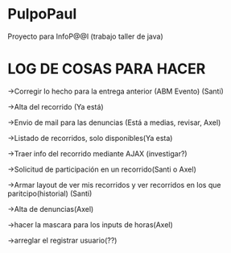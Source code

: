PulpoPaul
=========
Proyecto para InfoP@@l (trabajo taller de java)


LOG DE COSAS PARA HACER
=======================
->Corregir lo hecho para la entrega anterior (ABM Evento) (Santi)

->Alta del recorrido (Ya está)

->Envio de mail para las denuncias (Está a medias, revisar, Axel)

->Listado de recorridos, solo disponibles(Ya esta)

->Traer info del recorrido mediante AJAX (investigar?)

->Solicitud de participación en un recorrido(Santi o Axel)

->Armar layout de ver mis recorridos y ver recorridos en los que paritcipo(historial) (Santi)

->Alta de denuncias(Axel)

->hacer la mascara para los inputs de horas(Axel)

->arreglar el registrar usuario(??)
